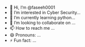 - 👋 Hi, I’m @faseeh0001
- 👀 I’m interested in Cyber Security...
- 🌱 I’m currently learning python...
- 💞️ I’m looking to collaborate on ...
- 📫 How to reach me ...
- 😄 Pronouns: ...
- ⚡ Fun fact: ...

<!---
faseeh0001/faseeh0001 is a ✨ special ✨ repository because its `README.md` (this file) appears on your GitHub profile.
You can click the Preview link to take a look at your changes.
--->
